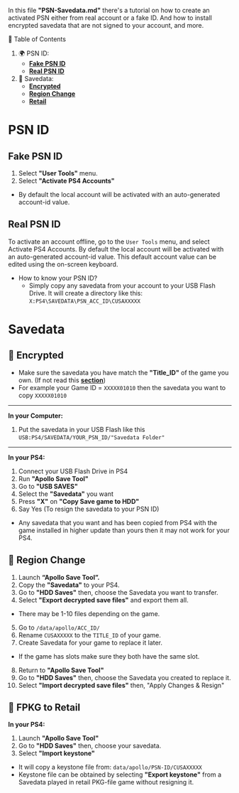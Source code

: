 In this file **"PSN-Savedata.md"** there's a tutorial on how to create an activated PSN either from real account or a fake ID. And how to install encrypted savedata that are not signed to your account, and more.

🧭 Table of Contents

1. 🌍 PSN ID:
    - **[Fake PSN ID](https://github.com/ZHassanQ/PS4-GoldHEN-Guide/blob/main/PSN-Savedata.md#fake-psn-id)**
    - **[Real PSN ID](https://github.com/ZHassanQ/PS4-GoldHEN-Guide/blob/main/PSN-Savedata.md#real-psn-id)**
2. 💾 Savedata:
    - **[Encrypted](https://github.com/ZHassanQ/PS4-GoldHEN-Guide/blob/main/PSN-Savedata.md#-encrypted)**
    - **[Region Change](https://github.com/ZHassanQ/PS4-GoldHEN-Guide/blob/main/PSN-Savedata.md#-region-change)**
    - **[Retail](https://github.com/ZHassanQ/PS4-GoldHEN-Guide/blob/main/PSN-Savedata.md#-fpkg-to-retail)**


# PSN ID
## Fake PSN ID

1. Select **"User Tools"** menu.
2. Select **"Activate PS4 Accounts"**
- By default the local account will be activated with an auto-generated account-id value.

## Real PSN ID

To activate an account offline, go to the `User Tools` menu, and select Activate PS4 Accounts. By default the local account will be activated with an auto-generated account-id value. This default account value can be edited using the on-screen keyboard.

- How to know your PSN ID?
    - Simply copy any savedata from your account to your USB Flash Drive. It will create a directory like this: `X:PS4\SAVEDATA\PSN_ACC_ID\CUSAXXXXX`

# Savedata 
## 💾 Encrypted

- Make sure the savedata you have match the **"Title_ID"** of the game you own. (If not read this **[section](https://github.com/ZHassanQ/PS4-GoldHEN-Guide/blob/main/PSN-Savedata.md#-region-change)**)
- For example your Game ID = `XXXXX01010` then the savedata you want to copy `XXXXX01010`

---

**In your Computer:**

1. Put the savedata in your USB Flash like this `USB:PS4/SAVEDATA/YOUR_PSN_ID/"Savedata Folder"`

---

**In your PS4:**

1. Connect your USB Flash Drive in PS4
2. Run **"Apollo Save Tool"**
3. Go to **"USB SAVES"**
4. Select the **"Savedata"** you want
5. Press **"X"** on **"Copy Save game to HDD"**
6. Say Yes (To resign the savedata to your PSN ID)
- Any savedata that you want and has been copied from PS4 with the game installed in higher update than yours then it may not work for your PS4.


## 💾 Region Change

1. Launch **“Apollo Save Tool”.**
2. Copy the **"Savedata"** to your PS4.
3. Go to **"HDD Saves"** then, choose the Savedata you want to transfer. 
4. Select **"Export decrypted save files"** and export them all.
- There may be 1-10 files depending on the game.
5. Go to `/data/apollo/ACC_ID/`
6. Rename `CUSAXXXXX` to the `TITLE_ID` of your game.
7. Create Savedata for your game to replace it later.
- If the game has slots make sure they both have the same slot.
8. Return to **"Apollo Save Tool"**
9. Go to **"HDD Saves"** then, choose the Savedata you created to replace it.
10. Select **"Import decrypted save files"** then, "Apply Changes & Resign"


## 💾 FPKG to Retail

**In your PS4:**

1. Launch **"Apollo Save Tool"**
2. Go to **"HDD Saves"** then, choose your savedata.
4. Select **"Import keystone"**
- It will copy a keystone file from: `data/apollo/PSN-ID/CUSAXXXXX`
- Keystone file can be obtained by selecting **"Export keystone"** from a Savedata played in retail PKG-file game without resigning it.
